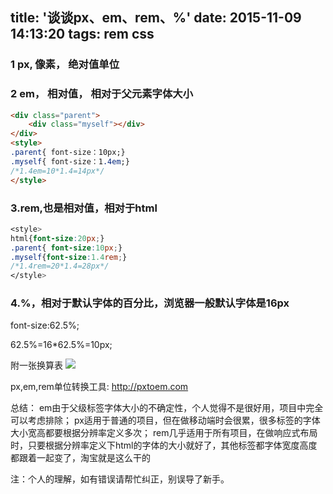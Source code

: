 title: '谈谈px、em、rem、%'
date: 2015-11-09 14:13:20
tags: rem css
---
### 1 px, 像素， 绝对值单位

### 2 em， 相对值， 相对于父元素字体大小
```html
<div class="parent">
    <div class="myself"></div>
</div>
<style>
.parent{ font-size：10px;}
.myself{ font-size：1.4em;}
/*1.4em=10*1.4=14px*/
</style>
```
### 3.rem,也是相对值，相对于html
```css
<style>
html{font-size:20px;}
.parent{ font-size:10px;}
.myself{font-size:1.4rem;}
/*1.4rem=20*1.4=28px*/
</style>
```

### 4.%，相对于默认字体的百分比，浏览器一般默认字体是16px
font-size:62.5%;

62.5%=16*62.5%=10px;

附一张换算表
![](http://7xjx9u.com1.z0.glb.clouddn.com/px2em.png)

px,em,rem单位转换工具: http://pxtoem.com


总结：
em由于父级标签字体大小的不确定性，个人觉得不是很好用，项目中完全可以考虑排除；
px适用于普通的项目，但在做移动端时会很累，很多标签的字体大小宽高都要根据分辨率定义多次；
rem几乎适用于所有项目，在做响应式布局时，只要根据分辨率定义下html的字体的大小就好了，其他标签都字体宽度高度都跟着一起变了，淘宝就是这么干的

注：个人的理解，如有错误请帮忙纠正，别误导了新手。
